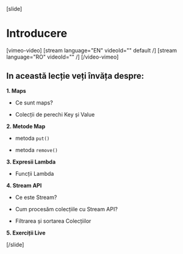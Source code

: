 [slide]

# Introducere

[vimeo-video]
[stream language="EN" videoId="" default /]
[stream language="RO" videoId="" /]
[/video-vimeo]

## In această lecție veți învăța despre:

**1. Maps**

- Ce sunt maps?

- Colecții de perechi Key și Value

**2. Metode Map**

- metoda `put()` 

- metoda `remove()` 

**3. Expresii Lambda**

- Funcții Lambda


**4. Stream API**

- Ce este  Stream?

- Cum procesăm colecțiile cu Stream API?

- Filtrarea și sortarea  Colecțiilor


**5. Exerciții Live**

[/slide]
